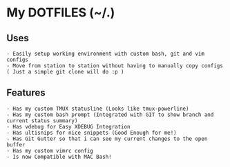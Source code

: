 My DOTFILES (~/.)
===

Uses
---
	- Easily setup working environment with custom bash, git and vim configs
	- Move from station to station without having to manually copy configs ( Just a simple git clone will do :p )

Features
---
	- Has my custom TMUX statusline (Looks like tmux-powerline)
	- Has my custom bash prompt (Integrated with GIT to show branch and current status summary)
	- Has vdebug for Easy XDEBUG Integration
	- Has ultisnips for nice snippets (Good Enough for me!)
	- Has Git Gutter so that i can see my current changes to the open buffer
	- Has my custom vimrc config
	- Is now Compatible with MAC Bash!
